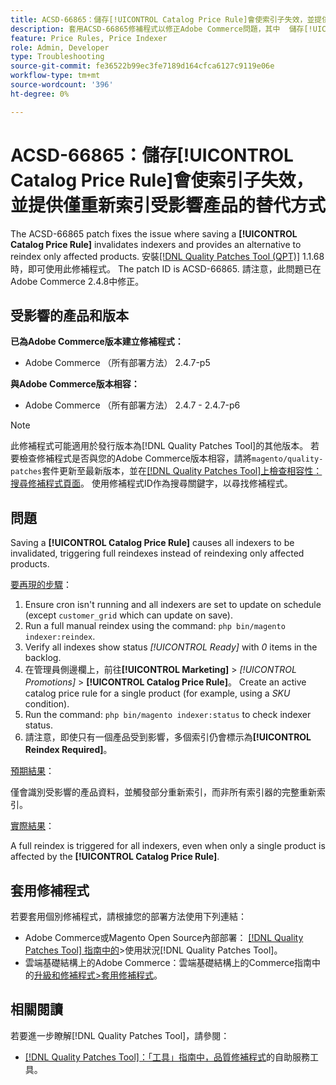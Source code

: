 ```yaml
---
title: ACSD-66865：儲存[!UICONTROL Catalog Price Rule]會使索引子失效，並提供僅重新索引受影響產品的替代方式
description: 套用ACSD-66865修補程式以修正Adobe Commerce問題，其中  儲存[!UICONTROL Catalog Price Rules]會使索引子失效，並提供僅重新索引受影響產品的替代方式。
feature: Price Rules, Price Indexer
role: Admin, Developer
type: Troubleshooting
source-git-commit: fe36522b99ec3fe7189d164cfca6127c9119e06e
workflow-type: tm+mt
source-wordcount: '396'
ht-degree: 0%

---
```



# ACSD-66865：儲存&#x200B;**[!UICONTROL Catalog Price Rule]**&#x200B;會使索引子失效，並提供僅重新索引受影響產品的替代方式

The ACSD-66865 patch fixes the issue where saving a **[!UICONTROL Catalog Price Rule]** invalidates indexers and provides an alternative to reindex only affected products. 安裝[[!DNL Quality Patches Tool (QPT)]](/help/tools/quality-patches-tool/quality-patches-tool-to-self-serve-quality-patches.md) 1.1.68時，即可使用此修補程式。 The patch ID is ACSD-66865. 請注意，此問題已在Adobe Commerce 2.4.8中修正。

## 受影響的產品和版本

**已為Adobe Commerce版本建立修補程式：**

* Adobe Commerce （所有部署方法） 2.4.7-p5

**與Adobe Commerce版本相容：**

* Adobe Commerce （所有部署方法） 2.4.7 - 2.4.7-p6

>[!NOTE]
>
>此修補程式可能適用於發行版本為[!DNL Quality Patches Tool]的其他版本。 若要檢查修補程式是否與您的Adobe Commerce版本相容，請將`magento/quality-patches`套件更新至最新版本，並在[[!DNL Quality Patches Tool]上檢查相容性：搜尋修補程式頁面](https://experienceleague.adobe.com/tools/commerce-quality-patches/index.html?lang=zh-Hant)。 使用修補程式ID作為搜尋關鍵字，以尋找修補程式。

## 問題

Saving a **[!UICONTROL Catalog Price Rule]** causes all indexers to be invalidated, triggering full reindexes instead of reindexing only affected products.

<u>要再現的步驟</u>：

1. Ensure cron isn&#39;t running and all indexers are set to update on schedule (except `customer_grid` which can update on save).
2. Run a full manual reindex using the command: `php bin/magento indexer:reindex`.
3. Verify all indexes show status *[!UICONTROL Ready]* with *0* items in the backlog.
4. 在管理員側邊欄上，前往&#x200B;**[!UICONTROL Marketing]** > *[!UICONTROL Promotions]* > **[!UICONTROL Catalog Price Rule]**。 Create an active catalog price rule for a single product (for example, using a *SKU* condition).
5. Run the command: `php bin/magento indexer:status` to check indexer status.
6. 請注意，即使只有一個產品受到影響，多個索引仍會標示為&#x200B;**[!UICONTROL Reindex Required]**。

<u>預期結果</u>：

僅會識別受影響的產品資料，並觸發部分重新索引，而非所有索引器的完整重新索引。

<u>實際結果</u>：

A full reindex is triggered for all indexers, even when only a single product is affected by the **[!UICONTROL Catalog Price Rule]**.

## 套用修補程式

若要套用個別修補程式，請根據您的部署方法使用下列連結：

* Adobe Commerce或Magento Open Source內部部署： [[!DNL Quality Patches Tool] 指南中的](/help/tools/quality-patches-tool/usage.md)>使用狀況[!DNL Quality Patches Tool]。
* 雲端基礎結構上的Adobe Commerce：雲端基礎結構上的Commerce指南中的[升級和修補程式>套用修補程式](https://experienceleague.adobe.com/docs/commerce-cloud-service/user-guide/develop/upgrade/apply-patches.html?lang=zh-Hant)。

## 相關閱讀

若要進一步瞭解[!DNL Quality Patches Tool]，請參閱：

* [[!DNL Quality Patches Tool]：「工具」指南中，品質修補程式](/help/tools/quality-patches-tool/quality-patches-tool-to-self-serve-quality-patches.md)的自助服務工具。
